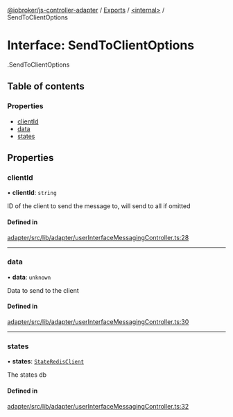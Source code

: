 [@iobroker/js-controller-adapter](../README.md) / [Exports](../modules.md) / [<internal\>](../modules/internal_.md) / SendToClientOptions

# Interface: SendToClientOptions

[<internal>](../modules/internal_.md).SendToClientOptions

## Table of contents

### Properties

- [clientId](internal_.SendToClientOptions.md#clientid)
- [data](internal_.SendToClientOptions.md#data)
- [states](internal_.SendToClientOptions.md#states)

## Properties

### clientId

• **clientId**: `string`

ID of the client to send the message to, will send to all if omitted

#### Defined in

[adapter/src/lib/adapter/userInterfaceMessagingController.ts:28](https://github.com/ioBroker/ioBroker.js-controller/blob/a67344d3/packages/adapter/src/lib/adapter/userInterfaceMessagingController.ts#L28)

___

### data

• **data**: `unknown`

Data to send to the client

#### Defined in

[adapter/src/lib/adapter/userInterfaceMessagingController.ts:30](https://github.com/ioBroker/ioBroker.js-controller/blob/a67344d3/packages/adapter/src/lib/adapter/userInterfaceMessagingController.ts#L30)

___

### states

• **states**: [`StateRedisClient`](../classes/internal_.StateRedisClient.md)

The states db

#### Defined in

[adapter/src/lib/adapter/userInterfaceMessagingController.ts:32](https://github.com/ioBroker/ioBroker.js-controller/blob/a67344d3/packages/adapter/src/lib/adapter/userInterfaceMessagingController.ts#L32)
